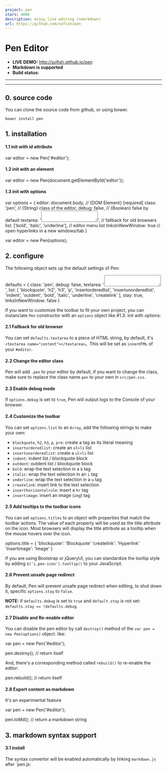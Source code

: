 ```yaml
---
project: pen
stars: 4806
description: enjoy live editing (+markdown)
url: https://github.com/sofish/pen
---
```


Pen Editor
==========

-   **LIVE DEMO:** http://sofish.github.io/pen
-   **Markdown is supported**
-   **Build status:**

* * *

* * *

0\. source code
---------------

You can clone the source code from github, or using bower.

```
bower install pen
```

1\. installation
----------------

#### 1.1 init with id attribute

var editor \= new Pen('#editor');

#### 1.2 init with an element

var editor \= new Pen(document.getElementById('editor'));

#### 1.3 init with options

var options \= {
  editor: document.body, // {DOM Element} \[required\]
  class: 'pen', // {String} class of the editor,
  debug: false, // {Boolean} false by default
  textarea: '<textarea name="content"></textarea>', // fallback for old browsers
  list: \['bold', 'italic', 'underline'\], // editor menu list
  linksInNewWindow: true // open hyperlinks in a new windows/tab
}

var editor \= new Pen(options);

2\. configure
-------------

The following object sets up the default settings of Pen:

defaults \= {
  class: 'pen',
  debug: false,
  textarea: '<textarea name="content"></textarea>',
  list: \[
    'blockquote', 'h2', 'h3', 'p', 'insertorderedlist', 'insertunorderedlist',
    'indent', 'outdent', 'bold', 'italic', 'underline', 'createlink'
  \],
  stay: true,
  linksInNewWindow: false
}

If you want to customize the toolbar to fit your own project, you can instanciate `Pen` constructor with an `options` object like #1.3: init with options:

#### 2.1 Fallback for old browser

You can set `defaults.textarea` to a piece of HTML string, by default, it's `<textarea name="content"></textarea>`。This will be set as `innerHTML` of your `#editor`.

#### 2.2 Change the editor class

Pen will add `.pen` to your editor by default, if you want to change the class, make sure to replace the class name `pen` to your own in `src/pen.css`.

#### 2.3 Enable debug mode

If `options.debug` is set to `true`, Pen will output logs to the Console of your browser.

#### 2.4 Customize the toolbar

You can set `options.list` to an `Array`, add the following strings to make your own:

-   `blockquote`, `h2`, `h3`, `p`, `pre`: create a tag as its literal meaning
-   `insertorderedlist`: create an `ol>li` list
-   `insertunorderedlist`: create a `ul>li` list
-   `indent`: indent list / blockquote block
-   `outdent`: outdent list / blockquote block
-   `bold`: wrap the text selection in a `b` tag
-   `italic`: wrap the text selection in an `i` tag
-   `underline`: wrap the text selection in a `u` tag
-   `createlink`: insert link to the text selection
-   `inserthorizontalrule`: insert a `hr` tag
-   `insertimage`: insert an image (`img`) tag

#### 2.5 Add tooltips to the toolbar icons

You can set `options.titles` to an object with properties that match the toolbar actions. The value of each property will be used as the title attribute on the icon. Most browsers will display the title attribute as a tooltip when the mouse hovers over the icon.

options.title \= {
    'blockquote': 'Blockquote'
    'createlink': 'Hyperlink'
    'insertimage': 'Image'
}

If you are using Bootstrap or jQueryUI, you can standardize the tooltip style by adding `$('i.pen-icon').tooltip()` to your JavaScript.

#### 2.6 Prevent unsafe page redirect

By default, Pen will prevent unsafe page redirect when editing, to shut down it, specific `options.stay` to `false`.

**NOTE:** if `defaults.debug` is set to `true` and `default.stay` is not set: `defaults.stay == !defaults.debug`.

#### 2.7 Disable and Re-enable editor

You can disable the pen editor by call `destroy()` method of the `var pen = new Pen(options)` object. like:

var pen \= new Pen('#editor');

pen.destroy(); // return itself

And, there's a corresponding method called `rebuild()` to re-enable the editor:

pen.rebuild(); // return itself

#### 2.8 Export content as markdown

It's an experimental feature

var pen \= new Pen('#editor');

pen.toMd(); // return a markdown string

3\. markdown syntax support
---------------------------

#### 3.1 install

The syntax convertor will be enabled automatically by linking `markdown.js` after \`pen.js:

<script src\="src/pen.js"\></script\>
<script src\="src/markdown.js"\></script\>

#### 3.2 usage

To use it, you can type `action cmd` + `space key` at a line start. like:

```
### This will create a h3 tag
```

The following cmds are allowed:

-   Headings: type 1~6 `#` at the line start
-   Unordered List: type `-` or `*`
-   Ordered List: type `1.`
-   Code block: type **\`\`\`**
-   Block Quote: type `>`
-   Horizontal Rule: more than 3 `-`, `*`, `.` will create a `<hr />`, like `......`

4\. license
-----------

Licensed under MIT.

5\. trusted by \*
-----------------
